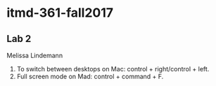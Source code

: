 # itmd-361-fall2017
## Lab 2
Melissa Lindemann
<ol>
  <li>To switch between desktops on Mac: control + right/control + left. </li>
  <li>Full screen mode on Mad: control + command + F.</li>
</ol>
